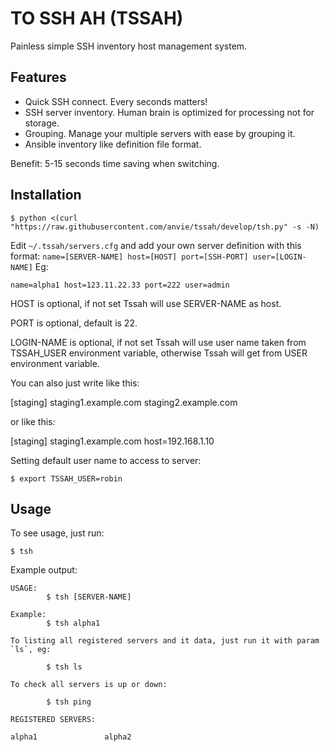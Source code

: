 TO SSH AH (TSSAH)
====================

Painless simple SSH inventory host management system.

Features
-----------

* Quick SSH connect. Every seconds matters!
* SSH server inventory. Human brain is optimized for processing not for storage.
* Grouping. Manage your multiple servers with ease by grouping it.
* Ansible inventory like definition file format.

Benefit: 5-15 seconds time saving when switching.

Installation
---------------

    $ python <(curl "https://raw.githubusercontent.com/anvie/tssah/develop/tsh.py" -s -N)


Edit `~/.tssah/servers.cfg` and add your own server definition with this format: `name=[SERVER-NAME] host=[HOST] port=[SSH-PORT] user=[LOGIN-NAME]`
Eg:

    name=alpha1 host=123.11.22.33 port=222 user=admin

HOST is optional, if not set Tssah will use SERVER-NAME as host.

PORT is optional, default is 22.

LOGIN-NAME is optional, if not set Tssah will use user name taken from TSSAH_USER environment variable, otherwise Tssah will
get from USER environment variable.

You can also just write like this:

[staging]
staging1.example.com
staging2.example.com

or like this:

[staging]
staging1.example.com host=192.168.1.10

Setting default user name to access to server:

    $ export TSSAH_USER=robin


Usage
------

To see usage, just run:

    $ tsh

Example output:

    USAGE:
            $ tsh [SERVER-NAME]

    Example:
            $ tsh alpha1

    To listing all registered servers and it data, just run it with param `ls`, eg:

            $ tsh ls

    To check all servers is up or down:

            $ tsh ping

    REGISTERED SERVERS:

    alpha1               alpha2


